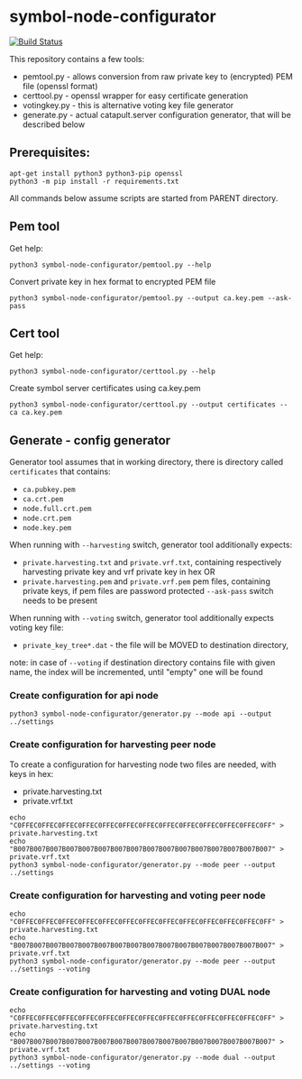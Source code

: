 # symbol-node-configurator

[![Build Status](https://travis-ci.com/nemtech/symbol-node-configurator.svg?branch=main)](https://travis-ci.com/nemtech/symbol-node-configurator)

This repository contains a few tools:
 * pemtool.py - allows conversion from raw private key to (encrypted) PEM file (openssl format)
 * certtool.py - openssl wrapper for easy certificate generation
 * votingkey.py - this is alternative voting key file generator
 * generate.py - actual catapult.server configuration generator, that will be described below

## Prerequisites:

    apt-get install python3 python3-pip openssl
    python3 -m pip install -r requirements.txt

All commands below assume scripts are started from PARENT directory.

## Pem tool

Get help:

    python3 symbol-node-configurator/pemtool.py --help

Convert private key in hex format to encrypted PEM file

    python3 symbol-node-configurator/pemtool.py --output ca.key.pem --ask-pass

## Cert tool

Get help:

    python3 symbol-node-configurator/certtool.py --help

Create symbol server certificates using ca.key.pem

    python3 symbol-node-configurator/certtool.py --output certificates --ca ca.key.pem

## Generate - config generator

Generator tool assumes that in working directory, there is directory called `certificates`
that contains:
 * `ca.pubkey.pem`
 * `ca.crt.pem`
 * `node.full.crt.pem`
 * `node.crt.pem`
 * `node.key.pem`

When running with `--harvesting` switch, generator tool additionally expects:
 * `private.harvesting.txt` and `private.vrf.txt`, containing respectively harvesting private key and vrf private key in hex OR
 * `private.harvesting.pem` and `private.vrf.pem` pem files, containing private keys, if pem files are password protected
  `--ask-pass` switch needs to be present

When running with `--voting` switch, generator tool additionally expects voting key file:
 * `private_key_tree*.dat` - the file will be MOVED to destination directory,

 note: in case of `--voting` if destination directory contains file with given name, the index will be incremented, until "empty" one
 will be found

### Create configuration for api node

    python3 symbol-node-configurator/generator.py --mode api --output ../settings

### Create configuration for harvesting peer node

To create a configuration for harvesting node two files are needed, with keys in hex:
 * private.harvesting.txt
 * private.vrf.txt

```
echo "C0FFEC0FFEC0FFEC0FFEC0FFEC0FFEC0FFEC0FFEC0FFEC0FFEC0FFEC0FFEC0FF" > private.harvesting.txt
echo "B007B007B007B007B007B007B007B007B007B007B007B007B007B007B007B007" > private.vrf.txt
python3 symbol-node-configurator/generator.py --mode peer --output ../settings
```

### Create configuration for harvesting and voting peer node

    echo "C0FFEC0FFEC0FFEC0FFEC0FFEC0FFEC0FFEC0FFEC0FFEC0FFEC0FFEC0FFEC0FF" > private.harvesting.txt
    echo "B007B007B007B007B007B007B007B007B007B007B007B007B007B007B007B007" > private.vrf.txt
    python3 symbol-node-configurator/generator.py --mode peer --output ../settings --voting

### Create configuration for harvesting and voting DUAL node

    echo "C0FFEC0FFEC0FFEC0FFEC0FFEC0FFEC0FFEC0FFEC0FFEC0FFEC0FFEC0FFEC0FF" > private.harvesting.txt
    echo "B007B007B007B007B007B007B007B007B007B007B007B007B007B007B007B007" > private.vrf.txt
    python3 symbol-node-configurator/generator.py --mode dual --output ../settings --voting
